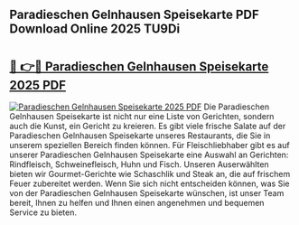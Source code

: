 ## Paradieschen Gelnhausen Speisekarte PDF Download Online 2025 TU9Di

# <h2><a href="http://gce2h57.nevu.top/?p=Paradieschen+Gelnhausen+Speisekarte">🔗 👉🔴 Paradieschen Gelnhausen Speisekarte 2025 PDF</a></h2>

[![Paradieschen Gelnhausen Speisekarte 2025 PDF](https://i.imgur.com/dBaPXMq.png)](http://gce2h57.nevu.top/?p=Paradieschen+Gelnhausen+Speisekarte)
Die Paradieschen Gelnhausen Speisekarte ist nicht nur eine Liste von Gerichten, sondern auch die Kunst, ein Gericht zu kreieren. Es gibt viele frische Salate auf der Paradieschen Gelnhausen Speisekarte unseres Restaurants, die Sie in unserem speziellen Bereich finden können. Für Fleischliebhaber gibt es auf unserer Paradieschen Gelnhausen Speisekarte eine Auswahl an Gerichten: Rindfleisch, Schweinefleisch, Huhn und Fisch. Unseren Auserwählten bieten wir Gourmet-Gerichte wie Schaschlik und Steak an, die auf frischem Feuer zubereitet werden. Wenn Sie sich nicht entscheiden können, was Sie von der Paradieschen Gelnhausen Speisekarte wünschen, ist unser Team bereit, Ihnen zu helfen und Ihnen einen angenehmen und bequemen Service zu bieten.
